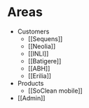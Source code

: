 # Areas
- Customers
	- [[Sequens]]
	- [[Neolia]]
	- [[INLI]]
	- [[Batigere]]
	- [[ABH]]
	- [[Erilia]]
- Products
	- [[SoClean mobile]]
- [[Admin]]